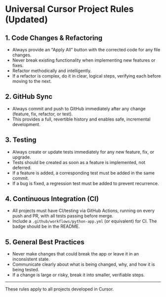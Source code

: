 # Universal Cursor Project Rules (Updated)

## 1. Code Changes & Refactoring
- Always provide an "Apply All" button with the corrected code for any file changes.
- Never break existing functionality when implementing new features or fixes.
- Refactor methodically and intelligently.
- If a refactor is complex, do it in clear, logical steps, verifying each before moving to the next.

## 2. GitHub Sync
- Always commit and push to GitHub immediately after any change (feature, fix, refactor, or test).
- This provides a full, revertible history and enables safe, incremental development.

## 3. Testing
- Always create or update tests immediately for any new feature, fix, or upgrade.
- Tests should be created as soon as a feature is implemented, not deferred.
- If a feature is added, a corresponding test must be added in the same commit.
- If a bug is fixed, a regression test must be added to prevent recurrence.

## 4. Continuous Integration (CI)
- All projects must have CI/testing via GitHub Actions, running on every push and PR, with all tests passing before merge.
- Include a `.github/workflows/python-app.yml` (or equivalent) for CI. The badge should be in the README.

## 5. General Best Practices
- Never make changes that could break the app or leave it in an inconsistent state.
- Communicate clearly about what is being changed, why, and how it is being tested.
- If a change is large or risky, break it into smaller, verifiable steps.

---

These rules apply to all projects developed in Cursor. 